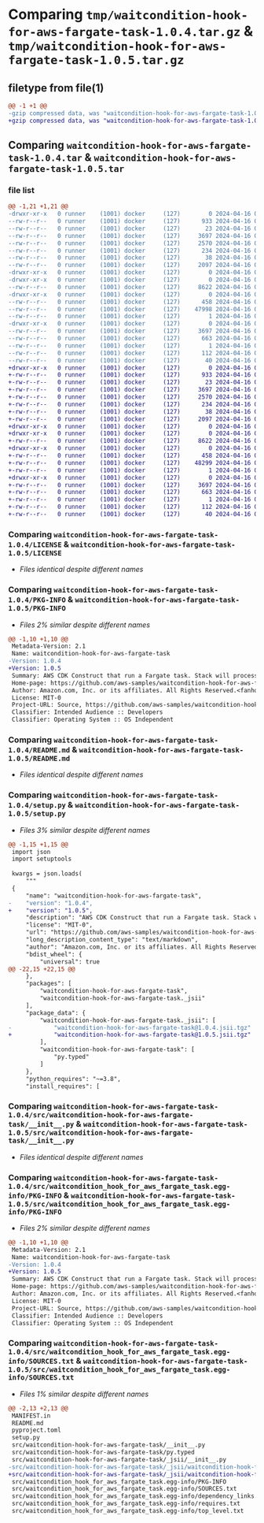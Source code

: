 # Comparing `tmp/waitcondition-hook-for-aws-fargate-task-1.0.4.tar.gz` & `tmp/waitcondition-hook-for-aws-fargate-task-1.0.5.tar.gz`

## filetype from file(1)

```diff
@@ -1 +1 @@
-gzip compressed data, was "waitcondition-hook-for-aws-fargate-task-1.0.4.tar", last modified: Tue Apr 16 01:39:34 2024, max compression
+gzip compressed data, was "waitcondition-hook-for-aws-fargate-task-1.0.5.tar", last modified: Tue Apr 16 02:39:42 2024, max compression
```

## Comparing `waitcondition-hook-for-aws-fargate-task-1.0.4.tar` & `waitcondition-hook-for-aws-fargate-task-1.0.5.tar`

### file list

```diff
@@ -1,21 +1,21 @@
-drwxr-xr-x   0 runner    (1001) docker     (127)        0 2024-04-16 01:39:34.492999 waitcondition-hook-for-aws-fargate-task-1.0.4/
--rw-r--r--   0 runner    (1001) docker     (127)      933 2024-04-16 01:39:22.000000 waitcondition-hook-for-aws-fargate-task-1.0.4/LICENSE
--rw-r--r--   0 runner    (1001) docker     (127)       23 2024-04-16 01:39:22.000000 waitcondition-hook-for-aws-fargate-task-1.0.4/MANIFEST.in
--rw-r--r--   0 runner    (1001) docker     (127)     3697 2024-04-16 01:39:34.492999 waitcondition-hook-for-aws-fargate-task-1.0.4/PKG-INFO
--rw-r--r--   0 runner    (1001) docker     (127)     2570 2024-04-16 01:39:22.000000 waitcondition-hook-for-aws-fargate-task-1.0.4/README.md
--rw-r--r--   0 runner    (1001) docker     (127)      234 2024-04-16 01:39:22.000000 waitcondition-hook-for-aws-fargate-task-1.0.4/pyproject.toml
--rw-r--r--   0 runner    (1001) docker     (127)       38 2024-04-16 01:39:34.492999 waitcondition-hook-for-aws-fargate-task-1.0.4/setup.cfg
--rw-r--r--   0 runner    (1001) docker     (127)     2097 2024-04-16 01:39:22.000000 waitcondition-hook-for-aws-fargate-task-1.0.4/setup.py
-drwxr-xr-x   0 runner    (1001) docker     (127)        0 2024-04-16 01:39:34.488999 waitcondition-hook-for-aws-fargate-task-1.0.4/src/
-drwxr-xr-x   0 runner    (1001) docker     (127)        0 2024-04-16 01:39:34.488999 waitcondition-hook-for-aws-fargate-task-1.0.4/src/waitcondition-hook-for-aws-fargate-task/
--rw-r--r--   0 runner    (1001) docker     (127)     8622 2024-04-16 01:39:22.000000 waitcondition-hook-for-aws-fargate-task-1.0.4/src/waitcondition-hook-for-aws-fargate-task/__init__.py
-drwxr-xr-x   0 runner    (1001) docker     (127)        0 2024-04-16 01:39:34.488999 waitcondition-hook-for-aws-fargate-task-1.0.4/src/waitcondition-hook-for-aws-fargate-task/_jsii/
--rw-r--r--   0 runner    (1001) docker     (127)      458 2024-04-16 01:39:22.000000 waitcondition-hook-for-aws-fargate-task-1.0.4/src/waitcondition-hook-for-aws-fargate-task/_jsii/__init__.py
--rw-r--r--   0 runner    (1001) docker     (127)    47998 2024-04-16 01:39:22.000000 waitcondition-hook-for-aws-fargate-task-1.0.4/src/waitcondition-hook-for-aws-fargate-task/_jsii/waitcondition-hook-for-aws-fargate-task@1.0.4.jsii.tgz
--rw-r--r--   0 runner    (1001) docker     (127)        1 2024-04-16 01:39:22.000000 waitcondition-hook-for-aws-fargate-task-1.0.4/src/waitcondition-hook-for-aws-fargate-task/py.typed
-drwxr-xr-x   0 runner    (1001) docker     (127)        0 2024-04-16 01:39:34.492999 waitcondition-hook-for-aws-fargate-task-1.0.4/src/waitcondition_hook_for_aws_fargate_task.egg-info/
--rw-r--r--   0 runner    (1001) docker     (127)     3697 2024-04-16 01:39:34.000000 waitcondition-hook-for-aws-fargate-task-1.0.4/src/waitcondition_hook_for_aws_fargate_task.egg-info/PKG-INFO
--rw-r--r--   0 runner    (1001) docker     (127)      663 2024-04-16 01:39:34.000000 waitcondition-hook-for-aws-fargate-task-1.0.4/src/waitcondition_hook_for_aws_fargate_task.egg-info/SOURCES.txt
--rw-r--r--   0 runner    (1001) docker     (127)        1 2024-04-16 01:39:34.000000 waitcondition-hook-for-aws-fargate-task-1.0.4/src/waitcondition_hook_for_aws_fargate_task.egg-info/dependency_links.txt
--rw-r--r--   0 runner    (1001) docker     (127)      112 2024-04-16 01:39:34.000000 waitcondition-hook-for-aws-fargate-task-1.0.4/src/waitcondition_hook_for_aws_fargate_task.egg-info/requires.txt
--rw-r--r--   0 runner    (1001) docker     (127)       40 2024-04-16 01:39:34.000000 waitcondition-hook-for-aws-fargate-task-1.0.4/src/waitcondition_hook_for_aws_fargate_task.egg-info/top_level.txt
+drwxr-xr-x   0 runner    (1001) docker     (127)        0 2024-04-16 02:39:42.028351 waitcondition-hook-for-aws-fargate-task-1.0.5/
+-rw-r--r--   0 runner    (1001) docker     (127)      933 2024-04-16 02:39:31.000000 waitcondition-hook-for-aws-fargate-task-1.0.5/LICENSE
+-rw-r--r--   0 runner    (1001) docker     (127)       23 2024-04-16 02:39:31.000000 waitcondition-hook-for-aws-fargate-task-1.0.5/MANIFEST.in
+-rw-r--r--   0 runner    (1001) docker     (127)     3697 2024-04-16 02:39:42.028351 waitcondition-hook-for-aws-fargate-task-1.0.5/PKG-INFO
+-rw-r--r--   0 runner    (1001) docker     (127)     2570 2024-04-16 02:39:31.000000 waitcondition-hook-for-aws-fargate-task-1.0.5/README.md
+-rw-r--r--   0 runner    (1001) docker     (127)      234 2024-04-16 02:39:31.000000 waitcondition-hook-for-aws-fargate-task-1.0.5/pyproject.toml
+-rw-r--r--   0 runner    (1001) docker     (127)       38 2024-04-16 02:39:42.028351 waitcondition-hook-for-aws-fargate-task-1.0.5/setup.cfg
+-rw-r--r--   0 runner    (1001) docker     (127)     2097 2024-04-16 02:39:31.000000 waitcondition-hook-for-aws-fargate-task-1.0.5/setup.py
+drwxr-xr-x   0 runner    (1001) docker     (127)        0 2024-04-16 02:39:42.024351 waitcondition-hook-for-aws-fargate-task-1.0.5/src/
+drwxr-xr-x   0 runner    (1001) docker     (127)        0 2024-04-16 02:39:42.028351 waitcondition-hook-for-aws-fargate-task-1.0.5/src/waitcondition-hook-for-aws-fargate-task/
+-rw-r--r--   0 runner    (1001) docker     (127)     8622 2024-04-16 02:39:31.000000 waitcondition-hook-for-aws-fargate-task-1.0.5/src/waitcondition-hook-for-aws-fargate-task/__init__.py
+drwxr-xr-x   0 runner    (1001) docker     (127)        0 2024-04-16 02:39:42.028351 waitcondition-hook-for-aws-fargate-task-1.0.5/src/waitcondition-hook-for-aws-fargate-task/_jsii/
+-rw-r--r--   0 runner    (1001) docker     (127)      458 2024-04-16 02:39:31.000000 waitcondition-hook-for-aws-fargate-task-1.0.5/src/waitcondition-hook-for-aws-fargate-task/_jsii/__init__.py
+-rw-r--r--   0 runner    (1001) docker     (127)    48299 2024-04-16 02:39:31.000000 waitcondition-hook-for-aws-fargate-task-1.0.5/src/waitcondition-hook-for-aws-fargate-task/_jsii/waitcondition-hook-for-aws-fargate-task@1.0.5.jsii.tgz
+-rw-r--r--   0 runner    (1001) docker     (127)        1 2024-04-16 02:39:31.000000 waitcondition-hook-for-aws-fargate-task-1.0.5/src/waitcondition-hook-for-aws-fargate-task/py.typed
+drwxr-xr-x   0 runner    (1001) docker     (127)        0 2024-04-16 02:39:42.028351 waitcondition-hook-for-aws-fargate-task-1.0.5/src/waitcondition_hook_for_aws_fargate_task.egg-info/
+-rw-r--r--   0 runner    (1001) docker     (127)     3697 2024-04-16 02:39:41.000000 waitcondition-hook-for-aws-fargate-task-1.0.5/src/waitcondition_hook_for_aws_fargate_task.egg-info/PKG-INFO
+-rw-r--r--   0 runner    (1001) docker     (127)      663 2024-04-16 02:39:42.000000 waitcondition-hook-for-aws-fargate-task-1.0.5/src/waitcondition_hook_for_aws_fargate_task.egg-info/SOURCES.txt
+-rw-r--r--   0 runner    (1001) docker     (127)        1 2024-04-16 02:39:41.000000 waitcondition-hook-for-aws-fargate-task-1.0.5/src/waitcondition_hook_for_aws_fargate_task.egg-info/dependency_links.txt
+-rw-r--r--   0 runner    (1001) docker     (127)      112 2024-04-16 02:39:41.000000 waitcondition-hook-for-aws-fargate-task-1.0.5/src/waitcondition_hook_for_aws_fargate_task.egg-info/requires.txt
+-rw-r--r--   0 runner    (1001) docker     (127)       40 2024-04-16 02:39:41.000000 waitcondition-hook-for-aws-fargate-task-1.0.5/src/waitcondition_hook_for_aws_fargate_task.egg-info/top_level.txt
```

### Comparing `waitcondition-hook-for-aws-fargate-task-1.0.4/LICENSE` & `waitcondition-hook-for-aws-fargate-task-1.0.5/LICENSE`

 * *Files identical despite different names*

### Comparing `waitcondition-hook-for-aws-fargate-task-1.0.4/PKG-INFO` & `waitcondition-hook-for-aws-fargate-task-1.0.5/PKG-INFO`

 * *Files 2% similar despite different names*

```diff
@@ -1,10 +1,10 @@
 Metadata-Version: 2.1
 Name: waitcondition-hook-for-aws-fargate-task
-Version: 1.0.4
+Version: 1.0.5
 Summary: AWS CDK Construct that run a Fargate task. Stack will process only when Fargate task executed successfully and all containers exit with code 0, otherwise rollback
 Home-page: https://github.com/aws-samples/waitcondition-hook-for-aws-fargate-task.git
 Author: Amazon.com, Inc. or its affiliates. All Rights Reserved.<fanhongy@amazon.com>
 License: MIT-0
 Project-URL: Source, https://github.com/aws-samples/waitcondition-hook-for-aws-fargate-task.git
 Classifier: Intended Audience :: Developers
 Classifier: Operating System :: OS Independent
```

### Comparing `waitcondition-hook-for-aws-fargate-task-1.0.4/README.md` & `waitcondition-hook-for-aws-fargate-task-1.0.5/README.md`

 * *Files identical despite different names*

### Comparing `waitcondition-hook-for-aws-fargate-task-1.0.4/setup.py` & `waitcondition-hook-for-aws-fargate-task-1.0.5/setup.py`

 * *Files 3% similar despite different names*

```diff
@@ -1,15 +1,15 @@
 import json
 import setuptools
 
 kwargs = json.loads(
     """
 {
     "name": "waitcondition-hook-for-aws-fargate-task",
-    "version": "1.0.4",
+    "version": "1.0.5",
     "description": "AWS CDK Construct that run a Fargate task. Stack will process only when Fargate task executed successfully and all containers exit with code 0, otherwise rollback",
     "license": "MIT-0",
     "url": "https://github.com/aws-samples/waitcondition-hook-for-aws-fargate-task.git",
     "long_description_content_type": "text/markdown",
     "author": "Amazon.com, Inc. or its affiliates. All Rights Reserved.<fanhongy@amazon.com>",
     "bdist_wheel": {
         "universal": true
@@ -22,15 +22,15 @@
     },
     "packages": [
         "waitcondition-hook-for-aws-fargate-task",
         "waitcondition-hook-for-aws-fargate-task._jsii"
     ],
     "package_data": {
         "waitcondition-hook-for-aws-fargate-task._jsii": [
-            "waitcondition-hook-for-aws-fargate-task@1.0.4.jsii.tgz"
+            "waitcondition-hook-for-aws-fargate-task@1.0.5.jsii.tgz"
         ],
         "waitcondition-hook-for-aws-fargate-task": [
             "py.typed"
         ]
     },
     "python_requires": "~=3.8",
     "install_requires": [
```

### Comparing `waitcondition-hook-for-aws-fargate-task-1.0.4/src/waitcondition-hook-for-aws-fargate-task/__init__.py` & `waitcondition-hook-for-aws-fargate-task-1.0.5/src/waitcondition-hook-for-aws-fargate-task/__init__.py`

 * *Files identical despite different names*

### Comparing `waitcondition-hook-for-aws-fargate-task-1.0.4/src/waitcondition_hook_for_aws_fargate_task.egg-info/PKG-INFO` & `waitcondition-hook-for-aws-fargate-task-1.0.5/src/waitcondition_hook_for_aws_fargate_task.egg-info/PKG-INFO`

 * *Files 2% similar despite different names*

```diff
@@ -1,10 +1,10 @@
 Metadata-Version: 2.1
 Name: waitcondition-hook-for-aws-fargate-task
-Version: 1.0.4
+Version: 1.0.5
 Summary: AWS CDK Construct that run a Fargate task. Stack will process only when Fargate task executed successfully and all containers exit with code 0, otherwise rollback
 Home-page: https://github.com/aws-samples/waitcondition-hook-for-aws-fargate-task.git
 Author: Amazon.com, Inc. or its affiliates. All Rights Reserved.<fanhongy@amazon.com>
 License: MIT-0
 Project-URL: Source, https://github.com/aws-samples/waitcondition-hook-for-aws-fargate-task.git
 Classifier: Intended Audience :: Developers
 Classifier: Operating System :: OS Independent
```

### Comparing `waitcondition-hook-for-aws-fargate-task-1.0.4/src/waitcondition_hook_for_aws_fargate_task.egg-info/SOURCES.txt` & `waitcondition-hook-for-aws-fargate-task-1.0.5/src/waitcondition_hook_for_aws_fargate_task.egg-info/SOURCES.txt`

 * *Files 1% similar despite different names*

```diff
@@ -2,13 +2,13 @@
 MANIFEST.in
 README.md
 pyproject.toml
 setup.py
 src/waitcondition-hook-for-aws-fargate-task/__init__.py
 src/waitcondition-hook-for-aws-fargate-task/py.typed
 src/waitcondition-hook-for-aws-fargate-task/_jsii/__init__.py
-src/waitcondition-hook-for-aws-fargate-task/_jsii/waitcondition-hook-for-aws-fargate-task@1.0.4.jsii.tgz
+src/waitcondition-hook-for-aws-fargate-task/_jsii/waitcondition-hook-for-aws-fargate-task@1.0.5.jsii.tgz
 src/waitcondition_hook_for_aws_fargate_task.egg-info/PKG-INFO
 src/waitcondition_hook_for_aws_fargate_task.egg-info/SOURCES.txt
 src/waitcondition_hook_for_aws_fargate_task.egg-info/dependency_links.txt
 src/waitcondition_hook_for_aws_fargate_task.egg-info/requires.txt
 src/waitcondition_hook_for_aws_fargate_task.egg-info/top_level.txt
```

